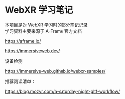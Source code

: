 # WebXR 学习笔记

本项目是对 WebXR 学习时的部分笔记记录  
学习资料主要来源于 A-Frame 官方文档

https://aframe.io/

https://immersiveweb.dev/

设备检测

https://immersive-web.github.io/webxr-samples/


推荐阅读清单：

https://blog.mozvr.com/a-saturday-night-gltf-workflow/
